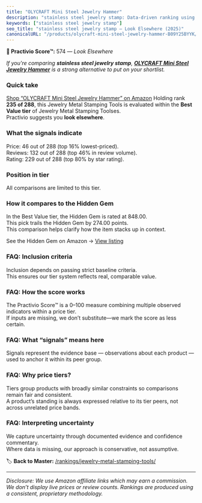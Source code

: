 ```yaml
---
title: "OLYCRAFT Mini Steel Jewelry Hammer"
description: "stainless steel jewelry stamp: Data-driven ranking using the Practivio Score™. Positioned by quality, value, demand, findability, momentum."
keywords: ["stainless steel jewelry stamp"]
seo_title: "stainless steel jewelry stamp — Look Elsewhere (2025)"
canonicalURL: "/products/olycraft-mini-steel-jewelry-hammer-B09Y25BYYK/"
---
```


**🚫 Practivio Score™:** 574 — _Look Elsewhere_


*If you're comparing **stainless steel jewelry stamp**, **[OLYCRAFT Mini Steel Jewelry Hammer](https://www.amazon.com/dp/B09Y25BYYK?tag=practivio-20)** is a strong alternative to put on your shortlist.*
### Quick take
[Shop “OLYCRAFT Mini Steel Jewelry Hammer” on Amazon](https://www.amazon.com/dp/B09Y25BYYK?tag=practivio-20)
Holding rank **235 of 288**, this Jewelry Metal Stamping Tools is evaluated within the **Best Value tier** of Jewelry Metal Stamping Toolses.  
Practivio suggests you **look elsewhere**.

### What the signals indicate
Price: 46 out of 288 (top 16% lowest-priced).  
Reviews: 132 out of 288 (top 46% in review volume).  
Rating: 229 out of 288 (top 80% by star rating).  

### Position in tier
All comparisons are limited to this tier.

### How it compares to the Hidden Gem
In the Best Value tier, the Hidden Gem is rated at 848.00.  
This pick trails the Hidden Gem by 274.00 points.  
This comparison helps clarify how the item stacks up in context.  

See the Hidden Gem on Amazon → [View listing](https://www.amazon.com/dp/B07WNR8Y2L?tag=practivio-20)

### FAQ: Inclusion criteria
Inclusion depends on passing strict baseline criteria.  
This ensures our tier system reflects real, comparable value.

### FAQ: How the score works
The Practivio Score™ is a 0–100 measure combining multiple observed indicators within a price tier.  
If inputs are missing, we don’t substitute—we mark the score as less certain.

### FAQ: What “signals” means here
Signals represent the evidence base — observations about each product — used to anchor it within its peer group.

### FAQ: Why price tiers?
Tiers group products with broadly similar constraints so comparisons remain fair and consistent.  
A product’s standing is always expressed relative to its tier peers, not across unrelated price bands.

### FAQ: Interpreting uncertainty
We capture uncertainty through documented evidence and confidence commentary.  
Where data is missing, our approach is conservative, not assumptive.


🏷️ **Back to Master:** [/rankings/jewelry-metal-stamping-tools/](/rankings/jewelry-metal-stamping-tools/)

---
_Disclosure: We use Amazon affiliate links which may earn a commission. We don’t display live prices or review counts. Rankings are produced using a consistent, proprietary methodology._
